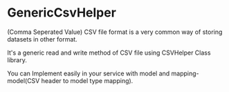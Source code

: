 # GenericCsvHelper

(Comma Seperated Value) CSV file format is a very common way of storing datasets in other format.

It's a generic read and write method of CSV file using CSVHelper Class library.

You can Implement easily in your service with model and mapping-model(CSV header to model type mapping).

